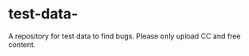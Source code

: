 test-data-
==========

A repository for test data to find bugs. Please only upload CC and free content.